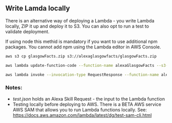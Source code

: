 ## Write Lamda locally

There is an alternative way of deploying a Lambda - you write Lambda
locally, ZIP it up and deploy it to S3. You can also opt to run a test to validate deployment.

If using node this methid is mandatory if you want to use additional npm packages. You cannot add npm using the Lambda editor in AWS Console.

```bash
aws s3 cp glasgowFacts.zip s3://alexaglasgowfacts/glasgowFacts.zip

aws lambda update-function-code --function-name alexaGlasgowFacts --s3-key glasgowFacts.zip --s3-bucket alexaglasgowfacts

aws lambda invoke --invocation-type RequestResponse --function-name alexaGlasgowFacts --payload file://test.json --log-type Tail testOutputFile.json
```

### Notes:
- _test.json_ holds an Alexa Skill Request - the input to the Lambda function
- Testing locally before deploying to AWS. There is a BETA AWS service AWS SAM that allows you to run Lambda functions locally. See: https://docs.aws.amazon.com/lambda/latest/dg/test-sam-cli.html 





